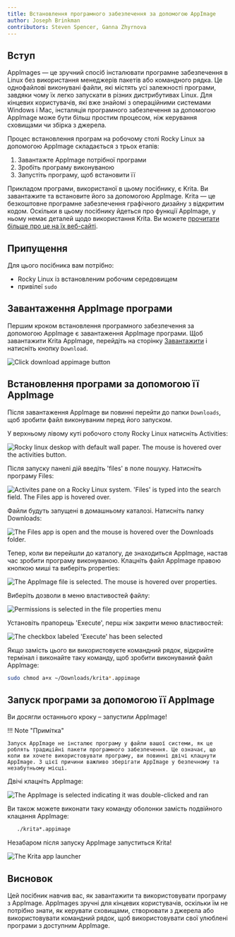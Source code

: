 ```yaml
---
title: Встановлення програмного забезпечення за допомогою AppImage
author: Joseph Brinkman
contributors: Steven Spencer, Ganna Zhyrnova
---
```


## Вступ

AppImages — це зручний спосіб інсталювати програмне забезпечення в Linux без використання менеджерів пакетів або командного рядка. Це однофайлові виконувані файли, які містять усі залежності програми, завдяки чому їх легко запускати в різних дистрибутивах Linux. Для кінцевих користувачів, які вже знайомі з операційними системами Windows і Mac, інсталяція програмного забезпечення за допомогою AppImage може бути більш простим процесом, ніж керування сховищами чи збірка з джерела.

Процес встановлення програм на робочому столі Rocky Linux за допомогою AppImage складається з трьох етапів:

1. Завантажте AppImage потрібної програми
2. Зробіть програму виконуваною
3. Запустіть програму, щоб встановити її

Прикладом програми, використаної в цьому посібнику, є Krita. Ви завантажите та встановите його за допомогою AppImage. Krita — це безкоштовне програмне забезпечення графічного дизайну з відкритим кодом. Оскільки в цьому посібнику йдеться про функції AppImage, у ньому немає деталей щодо використання Krita. Ви можете [прочитати більше про це на їх веб-сайті](https://krita.org/).

## Припущення

Для цього посібника вам потрібно:

 - Rocky Linux із встановленим робочим середовищем
 - привілеї `sudo`

## Завантаження AppImage програми

Першим кроком встановлення програмного забезпечення за допомогою AppImage є завантаження AppImage програми. Щоб завантажити Krita AppImage, перейдіть на сторінку [Завантажити](https://krita.org/en/download/) і натисніть кнопку `Download`.

![Click download appimage button](images/download_krita_appimage.webp)

## Встановлення програми за допомогою її AppImage

Після завантаження AppImage ви повинні перейти до папки `Downloads`, щоб зробити файл виконуваним перед його запуском.

У верхньому лівому куті робочого столу Rocky Linux натисніть Activities:

![Rocky linux deskop with default wall paper. The mouse is hovered over the activities button.](images/activites_appimage.webp)

Після запуску панелі дій введіть 'files' в поле пошуку. Натисніть програму Files:

![Activites pane on a Rocky Linux system. 'Files' is typed into the search field. The Files app is hovered over.](images/searchbar_files_appimage.webp)

Файли будуть запущені в домашньому каталозі. Натисніть папку Downloads:

![The Files app is open and the mouse is hovered over the Downloads folder.](images/files_downloads_appimage.webp)

Тепер, коли ви перейшли до каталогу, де знаходиться AppImage, настав час зробити програму виконуваною. Клацніть файл AppImage правою кнопкою миші та виберіть properties:

![The AppImage file is selected. The mouse is hovered over properties.](images/file_properties_appimage.webp)

Виберіть дозволи в меню властивостей файлу:

![Permissions is selected in the file properties menu](images/permissions_appimage.webp)

Установіть прапорець 'Execute', перш ніж закрити меню властивостей:

![The checkbox labeled 'Execute' has been selected](images/file_properties_allow_executing_file_as_program_appimage.webp)

Якщо замість цього ви використовуєте командний рядок, відкрийте термінал і виконайте таку команду, щоб зробити виконуваний файл AppImage:

```bash
sudo chmod a+x ~/Downloads/krita*.appimage
```

## Запуск програми за допомогою її AppImage

Ви досягли останнього кроку – запустили AppImage!

!!! Note "Примітка"

```
Запуск AppImage не інсталює програму у файли вашої системи, як це роблять традиційні пакети програмного забезпечення. Це означає, що коли ви хочете використовувати програму, ви повинні двічі клацнути AppImage. З цієї причини важливо зберігати AppImage у безпечному та незабутньому місці. 
```

Двічі клацніть AppImage:

![The AppImage is selected indicating it was double-clicked and ran](images/run_app_image.webp)

Ви також можете виконати таку команду оболонки замість подвійного клацання AppImage:

```bash
   ./krita*.appimage
```

Незабаром після запуску AppImage запуститься Krita!

![The Krita app launcher](images/krita_launching.webp)

## Висновок

Цей посібник навчив вас, як завантажити та використовувати програму з AppImage. AppImages зручні для кінцевих користувачів, оскільки їм не потрібно знати, як керувати сховищами, створювати з джерела або використовувати командний рядок, щоб використовувати свої улюблені програми з доступним AppImage.

